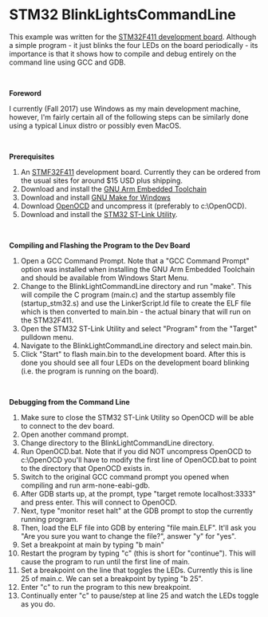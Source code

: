 STM32 BlinkLightsCommandLine
============================

This example was written for the [STM32F411 development board](http://www.st.com/en/microcontrollers/stm32f411.html?querycriteria=productId=LN1877).  Although a simple program - it just blinks the four LEDs on the board periodically - its importance is that it shows how to compile and debug entirely on the command line using GCC and GDB.  

 

**Foreword**

I currently (Fall 2017) use Windows as my main development machine, however, I'm fairly certain all of the following steps can be similarly done using a typical Linux distro or possibly even MacOS.

 

**Prerequisites**

1.   An [STMF32F411](http://www.st.com/en/microcontrollers/stm32f411.html?querycriteria=productId=LN1877) development board.  Currently they can be ordered from the usual sites for around $15 USD plus shipping.
1.   Download and install the [GNU Arm Embedded Toolchain](https://developer.arm.com/open-source/gnu-toolchain/gnu-rm/downloads)
1.   Download and install [GNU Make for Windows](http://gnuwin32.sourceforge.net/packages/make.htm)
1.   Download [OpenOCD](http://openocd.org/) and uncompress it (preferably to c:\OpenOCD).
1.   Download and install the [STM32 ST-Link Utility](http://www.st.com/en/development-tools/stsw-link004.html).

 

**Compiling and Flashing the Program to the Dev Board**

1.   Open a GCC Command Prompt.  Note that a "GCC Command Prompt" option was installed when installing the GNU Arm Embedded Toolchain and should be available from Windows Start Menu.
1.   Change to the BlinkLightCommandLine directory and run "make".  This will compile the C program (main.c) and the startup assembly file (startup_stm32.s) and use the LinkerScript.ld file to create the ELF file which is then converted to main.bin - the actual binary that will run on the STM32F411.
1.   Open the STM32 ST-Link Utility and select "Program" from the "Target" pulldown menu.
1.   Navigate to the BlinkLightCommandLine directory and select main.bin.
1.   Click "Start" to flash main.bin to the development board.  After this is done you should see all four LEDs on the development board blinking (i.e. the program is running on the board).


 

**Debugging from the Command Line**

1.   Make sure to close the STM32 ST-Link Utility so OpenOCD will be able to connect to the dev board.
1.   Open another command prompt.
1.   Change directory to the BlinkLightCommandLine directory.
1.   Run OpenOCD.bat.  Note that if you did NOT uncompress OpenOCD to c:\OpenOCD you'll have to modify the first line of OpenOCD.bat to point to the directory that OpenOCD exists in.
1.   Switch to the original GCC command prompt you opened when compiling and run arm-none-eabi-gdb.
1.   After GDB starts up, at the prompt, type "target remote localhost:3333" and press enter.  This will connect to OpenOCD.
1.   Next, type "monitor reset halt" at the GDB prompt to stop the currently running program.
1.   Then, load the ELF file into GDB by entering "file main.ELF".  It'll ask you "Are you sure you want to change the file?", answer "y" for "yes".
1.   Set a breakpoint at main by typing "b main"
1.   Restart the program by typing "c" (this is short for "continue").  This will cause the program to run until the first line of main.
1.   Set a breakpoint on the line that toggles the LEDs.  Currently this is line 25 of main.c.  We can set a breakpoint by typing "b 25".
1.   Enter "c" to run the program to this new breakpoint.
1.   Continually enter "c" to pause/step at line 25 and watch the LEDs toggle as you do.
